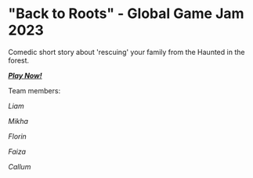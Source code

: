 # "Back to Roots" - Global Game Jam 2023
Comedic short story about 'rescuing' your family from the Haunted in the forest.

***[Play Now!](https://liam-blair.itch.io/back-to-roots)***
<br>


Team members: 

*Liam* 

*Mikha* 

*Florin* 

*Faiza* 

*Callum* 
